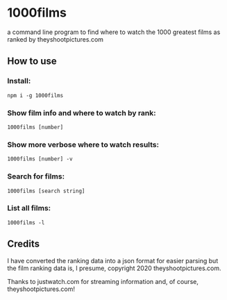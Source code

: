 # 1000films

a command line program to find where to watch the 1000 greatest films as ranked by theyshootpictures.com

## How to use

### Install:

`npm i -g 1000films`

### Show film info and where to watch by rank:

`1000films [number]`

### Show more verbose where to watch results:

`1000films [number] -v`

### Search for films:

`1000films [search string]`

### List all films:

`1000films -l`

## Credits

I have converted the ranking data into a json format for easier parsing but the film ranking data is, I presume, copyright 2020 theyshootpictures.com.

Thanks to justwatch.com for streaming information and, of course, theyshootpictures.com!
